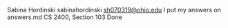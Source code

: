 Sabina Hordinski sabinahordinski
sh070319@ohio.edu
I put my answers on answers.md
CS 2400, Section 103
Done